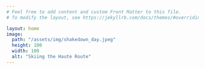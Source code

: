 ```yaml
---
# Feel free to add content and custom Front Matter to this file.
# To modify the layout, see https://jekyllrb.com/docs/themes/#overriding-theme-defaults

layout: home
image:
  path: "/assets/img/shakedown_day.jpeg"
  height: 100
  width: 100
  alt: "Skiing the Haute Route"
---
```

